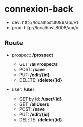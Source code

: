 # connexion-back
- dev: http://localhost:8089/api/v1
- prod: http://localhost:8008/api/v

## Route
- prospect: **/prospect**
  - GET: **/allProspects**
  - POST: **/save**
  - PUT: **/edit/{id}**
  - DELETE: **/delete/{id}**

- user: **/user**
  - GET by id: **/user/{id}**
  - GET: **/allUsers**
  - POST: **/save**
  - PUT: **/edit/{id}**
  - DELETE: **/delete/{id}**
